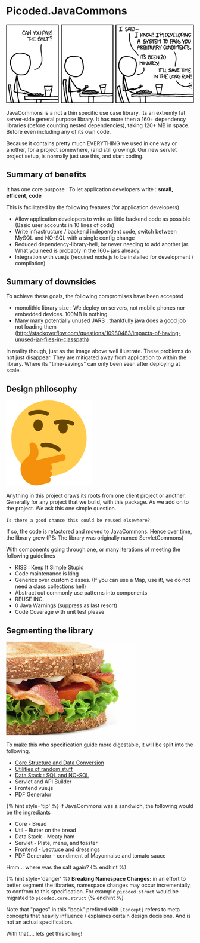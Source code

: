 # Picoded.JavaCommons

![Optimize Everything! - JavaCommons in a nutshell](./images/xkcd_the_general_problem.png)

JavaCommons is a not a thin specific use case library. Its an extremly fat server-side general purpose library. It has more then a 160+ dependency libraries (before counting nested dependencies), taking 120+ MB in space. Before even including any of its own code.

Because it contains pretty much EVERYTHING we used in one way or another, for a project somewhere, (and still growing). Our new servlet project setup, is normally just use this, and start coding.

## Summary of benefits

It has one core purpose : To let application developers write : __small, efficent, code__

This is facilitated by the following features (for application developers)

+ Allow application developers to write as little backend code as possible (Basic user accounts in 10 lines of code)
+ Write infrastructure / backend independent code, switch between MySQL and NO-SQL with a single config change
+ Reduced dependency-library-hell, by never needing to add another jar. What you need is probably in the 160+ jars already.
+ Integration with vue.js (required node.js to be installed for development / compilation)

## Summary of downsides

To achieve these goals, the following compromises have been accepted

- monolithic library size : We deploy on servers, not mobile phones nor embedded devices. 100MB is nothing.
- Many many potentially unused JARS : thankfully java does a good job not loading them (http://stackoverflow.com/questions/10980483/impacts-of-having-unused-jar-files-in-classpath)

In reality though, just as the image above well illustrate. These problems do not just disappear. They are mitigated away from application to within the library. Where its "time-savings" can only been seen after deploying at scale.

## Design philosophy

![Hmmm....](./images/thinking_emoji.png)

Anything in this project draws its roots from one client project or another. Generally for any project that we build, with this package. As we add on to the project. We ask this one simple question.

`Is there a good chance this could be reused elsewhere?`

If so, the code is refactored and moved to JavaCommons. Hence over time, the library grew (PS: The library was originally named ServletCommons)

With components going through one, or many iterations of meeting the following guidelines

+ KISS : Keep It Simple Stupid
+ Code maintenance is king
+ Generics over custom classes. (If you can use a Map, use it!, we do not need a class collections hell)
+ Abstract out commonly use patterns into components
+ REUSE INC.
+ 0 Java Warnings (suppress as last resort)
+ Code Coverage with unit test please

## Segmenting the library

![Sandwich...](./images/sandwich_on_toast.jpg)

To make this who specification guide more digestable, it will be split into the following.

* [Core Structure and Data Conversion](core/the-core.md)
* [Utilities of random stuff](util/the-random-stuff.md)
* [Data Stack : SQL and NO-SQL](dstack/the-dstack.md)
* Servlet and API Builder
* Frontend vue.js
* PDF Generator

{% hint style='tip' %}
If JavaCommons was a sandwich, the following would be the ingrediants

* Core - Bread
* Util - Butter on the bread
* Data Stack - Meaty ham
* Servlet - Plate, menu, and toaster
* Frontend - Lecttuce and dressings
* PDF Generator - condiment of Mayonnaise and tomato sauce

Hmm... where was the salt again?
{% endhint %}

{% hint style='danger' %}
**Breaking Namespace Changes:** in an effort to better segment the libraries, namespace changes may occur incrementally, to confrom to this specification. For example `picoded.struct` would be migrated to `picoded.core.struct`
{% endhint %}

Note that "pages" in this "book" prefixed with `[Concept]` refers to meta concepts that heavily influence / explaines certain design decisions. And is not an actual specification.

With that.... lets get this rolling!
